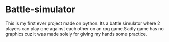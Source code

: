 # Battle-simulator
This is my first ever project made on python. Its a battle simulator where 2 players can play one against each other on an rpg game.Sadly game has no graphics cuz it was made solely for giving my hands some practice.
